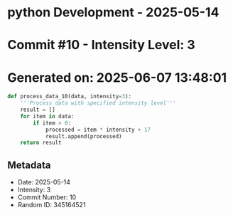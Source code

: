 ﻿# python Development - 2025-05-14
# Commit #10 - Intensity Level: 3
# Generated on: 2025-06-07 13:48:01
```python
def process_data_10(data, intensity=3):
    '''Process data with specified intensity level'''
    result = []
    for item in data:
        if item > 0:
            processed = item * intensity + 17
            result.append(processed)
    return result
```
## Metadata
- Date: 2025-05-14
- Intensity: 3
- Commit Number: 10
- Random ID: 345164521
